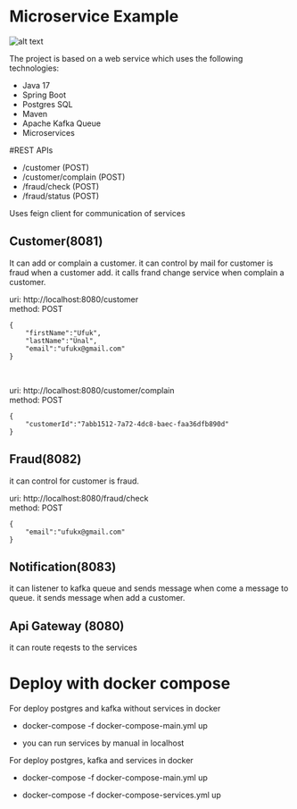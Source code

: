# Microservice Example

![alt text](https://github.com/ufkunl/microservice-example-BE/blob/master/Diagram.png?raw=true)

The project is based on a web service which uses the following technologies:

* Java 17
* Spring Boot
* Postgres SQL
* Maven
* Apache Kafka Queue
* Microservices

#REST APIs

* /customer (POST)
* /customer/complain (POST)
* /fraud/check (POST)
* /fraud/status (POST)

Uses feign client for communication of services

## Customer(8081)
It can add or complain a customer. it can control by mail for customer is fraud when a customer add. it calls frand change service when complain a customer.


uri: http://localhost:8080/customer <br />
method: POST
```request
{
    "firstName":"Ufuk",
    "lastName":"Ünal",
    "email":"ufukx@gmail.com"
}
```
<br /> 

uri: http://localhost:8080/customer/complain <br />
method: POST
```request
{
    "customerId":"7abb1512-7a72-4dc8-baec-faa36dfb890d"
}
```

## Fraud(8082)
it can control for customer is fraud.

uri: http://localhost:8080/fraud/check <br />
method: POST
```request
{
    "email":"ufukx@gmail.com"
}
```

## Notification(8083)
it can listener to kafka queue and sends message when come a message to queue. it sends message when add a customer.

## Api Gateway (8080)
it can route reqests to the services

# Deploy with docker compose

For deploy postgres and kafka without services in docker

* docker-compose -f docker-compose-main.yml up

* you can run services by manual in localhost

For deploy postgres, kafka and services in docker

* docker-compose -f docker-compose-main.yml up

* docker-compose -f docker-compose-services.yml up

